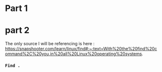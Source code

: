 # Part 1




# part 2
The only source I will be referencing is here : 
https://snapshooter.com/learn/linux/find#:~:text=With%20the%20find%20command%2C%20you,in%20all%20Linux%20operating%20systems.
### `Find .`




